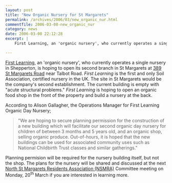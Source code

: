 ```yaml
---
layout: post
title: "New Organic Nursery for St Margarets"
permalink: /archives/2006/03/new_organic_nur.html
commentfile: 2006-03-08-new_organic_nur
category: news
date: 2006-03-08 22:12:28
excerpt: |
    First Learning, an 'organic nursery', who currently operates a single nursery in Shepperton, is hoping to open its second branch in St Margarets at 389 St Margarets Road near Talbot Road.

---
```


[First Learning](http://www.firstlearning.co.uk/), an 'organic nursery', who currently operates a single nursery in Shepperton, is hoping to open its second branch in St Margarets at [389 St Margarets Road](http://maps.google.co.uk/maps?f=q&hl=en&q=TW1+1PP) near Talbot Road. *First Learning* is the first and only Soil Association, certified nursery in the UK. The site in St Margarets would be the company's second establishment. The current building is empty with "acute structural problems." *First Learning* is hoping to open an organic food shop in the front of the property and build a nursery at the back.

According to Alison Gallagher, the Operations Manager for First Learning Organic Day Nursery;

> "We are hoping to secure planning permission for the construction of a new building which will facilitate our second organic day nursery for children of between 3 months and 5 years old, and an organic shop, selling organic produce. Out-of-hours, it is hoped that the new buildings can be used for associated community uses such as National Childbirth Trust classes and similar gatherings."

Planning permision will be required for the nursery building itself, but not the shop. The plans for the nursery will be shared and discussed at the next [North St Margarets Residents Association (NSMRA)](http://www.nsmra.co.uk/) Committee meeting on Monday, 20<sup>th</sup> March if you are interested in learning more.
